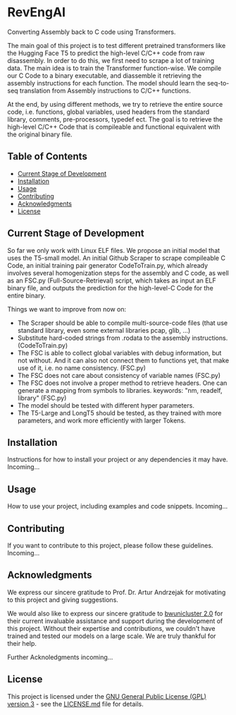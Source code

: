 # RevEngAI
Converting Assembly back to C code using Transformers.

The main goal of this project is to test different pretrained transformers like the Hugging Face T5 to predict the high-level C/C++ code from raw disassembly.
In order to do this, we first need to scrape a lot of training data. The main idea is to train the Transformer function-wise. We compile our C Code to a binary executable, and diassemble it retrieving the assembly instructions for each function. The model should learn the seq-to-seq translation from Assembly instructions to C/C++ functions.

At the end, by using different methods, we try to retrieve the entire source code, i.e. functions, global variables, used headers from the standard library, comments, pre-processors, typedef ect. 
The goal is to retrieve the high-level C/C++ Code that is compileable and functional equivalent with the original binary file.

## Table of Contents
- [Current Stage of Development](#current-stage-of-development)
- [Installation](#installation)
- [Usage](#usage)
- [Contributing](#contributing)
- [Acknowledgments](#acknowledgments)
- [License](#license)

## Current Stage of Development
So far we only work with Linux ELF files. We propose an initial model that uses the T5-small model. An initial Github Scraper to scrape compileable C Code, an initial training pair generator CodeToTrain.py, which already involves several homogenization steps for the assembly and C code, as well as an FSC.py (Full-Source-Retrieval) script, which takes as input an ELF binary file, and outputs the prediction for the high-level-C Code for the entire binary.

Things we want to improve from now on:
- The Scraper should be able to compile multi-source-code files (that use standard library, even some external libraries pcap, glib, ...)
- Substitute hard-coded strings from .rodata to the assembly instructions. (CodeToTrain.py)
- The FSC is able to collect global variables with debug information, but not without. And it can also not connect them to functions yet, that make use of it, i.e. no name consistency. (FSC.py)
- The FSC does not care about consistency of variable names (FSC.py)
- The FSC does not involve a proper method to retrieve headers. One can generate a mapping from symbols to libraries. keywords: "nm, readelf, library" (FSC.py)
- The model should be tested with different hyper parameters. 
- The T5-Large and LongT5 should be tested, as they trained with more parameters, and work more efficiently with larger Tokens.

## Installation

Instructions for how to install your project or any dependencies it may have. Incoming...

## Usage

How to use your project, including examples and code snippets. Incoming...

## Contributing

If you want to contribute to this project, please follow these guidelines. Incoming...

## Acknowledgments

We express our sincere gratitude to Prof. Dr. Artur Andrzejak for motivating to this project and giving suggestions.

We would also like to express our sincere gratitude to [bwunicluster 2.0](https://www.scc.kit.edu/dienste/bwUniCluster_2.0.php) for their current invaluable assistance and support during the development of this project. Without their expertise and contributions, we couldn't have trained and tested our models on a large scale. We are truly thankful for their help.

Further Acknoledgments incoming...

## License

This project is licensed under the [GNU General Public License (GPL) version 3](LICENSE.md) - see the [LICENSE.md](LICENSE.md) file for details.
